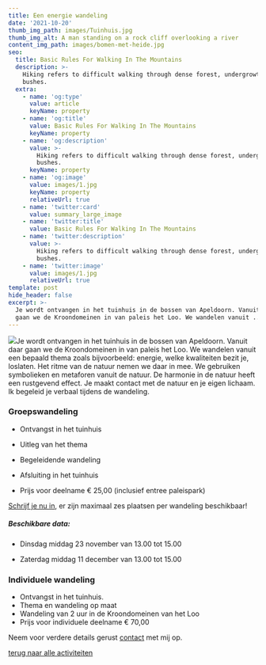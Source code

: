 ```yaml
---
title: Een energie wandeling
date: '2021-10-20'
thumb_img_path: images/Tuinhuis.jpg
thumb_img_alt: A man standing on a rock cliff overlooking a river
content_img_path: images/bomen-met-heide.jpg
seo:
  title: Basic Rules For Walking In The Mountains
  description: >-
    Hiking refers to difficult walking through dense forest, undergrowth, or
    bushes.
  extra:
    - name: 'og:type'
      value: article
      keyName: property
    - name: 'og:title'
      value: Basic Rules For Walking In The Mountains
      keyName: property
    - name: 'og:description'
      value: >-
        Hiking refers to difficult walking through dense forest, undergrowth, or
        bushes.
      keyName: property
    - name: 'og:image'
      value: images/1.jpg
      keyName: property
      relativeUrl: true
    - name: 'twitter:card'
      value: summary_large_image
    - name: 'twitter:title'
      value: Basic Rules For Walking In The Mountains
    - name: 'twitter:description'
      value: >-
        Hiking refers to difficult walking through dense forest, undergrowth, or
        bushes.
    - name: 'twitter:image'
      value: images/1.jpg
      relativeUrl: true
template: post
hide_header: false
excerpt: >-
  Je wordt ontvangen in het tuinhuis in de bossen van Apeldoorn. Vanuit daar
  gaan we de Kroondomeinen in van paleis het Loo. We wandelen vanuit ...
---
```

![](images/Tuinhuis.jpg)Je wordt ontvangen in het tuinhuis in de bossen van Apeldoorn. Vanuit daar gaan we de Kroondomeinen in van paleis het Loo. We wandelen vanuit een bepaald thema zoals bijvoorbeeld: energie, welke kwaliteiten bezit je, loslaten. Het ritme van de natuur nemen we daar in mee. We gebruiken symbolieken en metaforen vanuit de natuur. De harmonie in de natuur heeft een rustgevend effect. Je maakt contact met de natuur en je eigen lichaam. Ik begeleid je verbaal tijdens de wandeling.

### Groepswandeling

*   Ontvangst in het tuinhuis

*   Uitleg van het thema

*   Begeleidende wandeling

*   Afsluiting in het tuinhuis

*   Prijs voor deelname € 25,00 (inclusief entree paleispark)

[Schrijf je nu in](/contact), er zijn maximaal zes plaatsen per wandeling beschikbaar!

##### Beschikbare data:

*   Dinsdag middag 23 november van 13.00 tot 15.00

*   Zaterdag middag 11 december van 13.00 tot 15.00

<!---->

### Individuele wandeling

*   Ontvangst in het tuinhuis.
*   Thema en wandeling op maat
*   Wandeling van 2 uur in de Kroondomeinen van het Loo
*   Prijs voor individuele deelname € 70,00

Neem voor verdere details gerust [contact](/contact) met mij op.

[terug naar alle activiteiten](/diensten-voor-jou)
